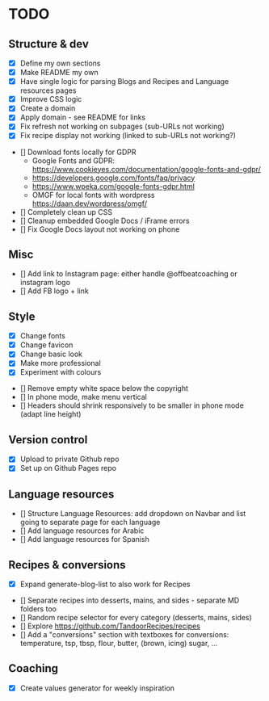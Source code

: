 # TODO

## Structure & dev
- [x] Define my own sections
- [x] Make README my own
- [x] Have single logic for parsing Blogs and Recipes and Language resources pages
- [x] Improve CSS logic
- [x] Create a domain
- [x] Apply domain - see README for links
- [x] Fix refresh not working on subpages (sub-URLs not working)
- [x] Fix recipe display not working (linked to sub-URLs not working?)

- [] Download fonts locally for GDPR
  - Google Fonts and GDPR: https://www.cookieyes.com/documentation/google-fonts-and-gdpr/ 
  - https://developers.google.com/fonts/faq/privacy
  - https://www.wpeka.com/google-fonts-gdpr.html 
  - OMGF for local fonts with wordpress https://daan.dev/wordpress/omgf/
- [] Completely clean up CSS
- [] Cleanup embedded Google Docs / iFrame errors
- [] Fix Google Docs layout not working on phone

## Misc
- [] Add link to Instagram page: either handle @offbeatcoaching or instagram logo 
- [] Add FB logo + link 

## Style
- [x] Change fonts
- [x] Change favicon
- [x] Change basic look
- [x] Make more professional
- [x] Experiment with colours

- [] Remove empty white space below the copyright
- [] In phone mode, make menu vertical
- [] Headers should shrink responsively to be smaller in phone mode (adapt line height)

## Version control
- [x] Upload to private Github repo
- [x] Set up on Github Pages repo

## Language resources
- [] Structure Language Resources: add dropdown on Navbar and list going to separate page for each language
- [] Add language resources for Arabic
- [] Add language resources for Spanish

## Recipes & conversions
- [x] Expand generate-blog-list to also work for Recipes
- [] Separate recipes into desserts, mains, and sides  - separate MD folders too
- [] Random recipe selector for every category (desserts, mains, sides)
- [] Explore https://github.com/TandoorRecipes/recipes
- [] Add a "conversions" section with textboxes for conversions: temperature, tsp, tbsp, flour, butter, (brown, icing) sugar, ... 

## Coaching
- [x] Create values generator for weekly inspiration




